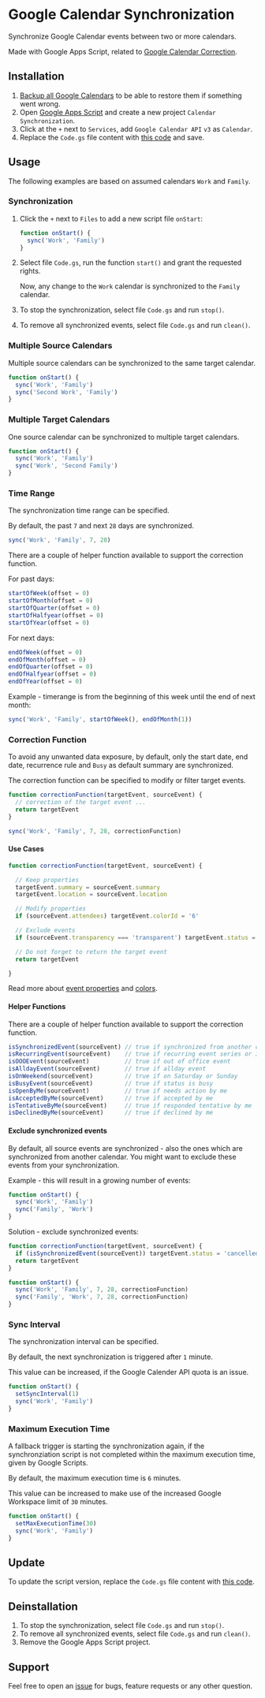 # Google Calendar Synchronization

Synchronize Google Calendar events between two or more calendars.

Made with Google Apps Script, related to [Google Calendar Correction](https://github.com/scriptPilot/google-calendar-correction).

## Installation

1. [Backup all Google Calendars](https://calendar.google.com/calendar/u/0/r/settings/export) to be able to restore them if something went wrong.
2. Open [Google Apps Script](https://script.google.com/) and create a new project `Calendar Synchronization`.
3. Click at the `+` next to `Services`, add `Google Calendar API` `v3` as `Calendar`.
4. Replace the `Code.gs` file content with [this code](dist/Code.gs) and save.

## Usage

The following examples are based on assumed calendars `Work` and `Family`.

### Synchronization

1. Click the `+` next to `Files` to add a new script file `onStart`:

    ```js
    function onStart() {
      sync('Work', 'Family')
    }
    ```

2. Select file `Code.gs`, run the function `start()` and grant the requested rights.

   Now, any change to the `Work` calendar is synchronized to the `Family` calendar.

3. To stop the synchronization, select file `Code.gs` and run `stop()`.

4. To remove all synchronized events, select file `Code.gs` and run `clean()`.

### Multiple Source Calendars

Multiple source calendars can be synchronized to the same target calendar.

```js
function onStart() {
  sync('Work', 'Family')
  sync('Second Work', 'Family')
}
```

### Multiple Target Calendars

One source calendar can be synchronized to multiple target calendars.

```js
function onStart() {
  sync('Work', 'Family')
  sync('Work', 'Second Family')
}
```

### Time Range

The synchronization time range can be specified.

By default, the past `7` and next `28` days are synchronized.

```js
sync('Work', 'Family', 7, 28)
```

There are a couple of helper function available to support the correction function.

For past days:

```js
startOfWeek(offset = 0)       
startOfMonth(offset = 0)
startOfQuarter(offset = 0)
startOfHalfyear(offset = 0)
startOfYear(offset = 0)
```

For next days:

```js
endOfWeek(offset = 0)         
endOfMonth(offset = 0)
endOfQuarter(offset = 0)
endOfHalfyear(offset = 0)
endOfYear(offset = 0)
```

Example - timerange is from the beginning of this week until the end of next month:

```js
sync('Work', 'Family', startOfWeek(), endOfMonth(1))
```

### Correction Function

To avoid any unwanted data exposure, by default, only the start date, end date, recurrence rule and `Busy` as default summary are synchronized.

The correction function can be specified to modify or filter target events.

```js
function correctionFunction(targetEvent, sourceEvent) {
  // correction of the target event ...
  return targetEvent
}

sync('Work', 'Family', 7, 28, correctionFunction)
```

#### Use Cases

```js
function correctionFunction(targetEvent, sourceEvent) {

  // Keep properties
  targetEvent.summary = sourceEvent.summary
  targetEvent.location = sourceEvent.location

  // Modify properties
  if (sourceEvent.attendees) targetEvent.colorId = '6'

  // Exclude events
  if (sourceEvent.transparency === 'transparent') targetEvent.status = 'cancelled'

  // Do not forget to return the target event
  return targetEvent

}
```

Read more about [event properties](https://developers.google.com/calendar/api/v3/reference/events) and [colors](https://storage.googleapis.com/support-forums-api/attachment/message-114058730-1008415079352027267.jpg).

#### Helper Functions

There are a couple of helper function available to support the correction function.

```js
isSynchronizedEvent(sourceEvent) // true if synchronized from another calendar
isRecurringEvent(sourceEvent)    // true if recurring event series or instance
isOOOEvent(sourceEvent)          // true if out of office event
isAlldayEvent(sourceEvent)       // true if allday event
isOnWeekend(sourceEvent)         // true if on Saturday or Sunday
isBusyEvent(sourceEvent)         // true if status is busy
isOpenByMe(sourceEvent)          // true if needs action by me
isAcceptedByMe(sourceEvent)      // true if accepted by me
isTentativeByMe(sourceEvent)     // true if responded tentative by me
isDeclinedByMe(sourceEvent)      // true if declined by me
```

#### Exclude synchronized events

By default, all source events are synchronized - also the ones which are synchronized from another calendar. You might want to exclude these events from your synchronization.

Example - this will result in a growing number of events:

```js
function onStart() {
  sync('Work', 'Family')
  sync('Family', 'Work')
}
```

Solution - exclude synchronized events:

```js
function correctionFunction(targetEvent, sourceEvent) {
  if (isSynchronizedEvent(sourceEvent)) targetEvent.status = 'cancelled'
  return targetEvent
}

function onStart() {
  sync('Work', 'Family', 7, 28, correctionFunction)
  sync('Family', 'Work', 7, 28, correctionFunction)
}
```

### Sync Interval

The synchronization interval can be specified.

By default, the next synchronization is triggered after `1` minute.

This value can be increased, if the Google Calender API quota is an issue.

```js
function onStart() {
  setSyncInterval(1)
  sync('Work', 'Family')
} 
```

### Maximum Execution Time

A fallback trigger is starting the synchronization again, if the synchronziation script is not completed within the maximum execution time, given by Google Scripts.

By default, the maximum execution time is `6` minutes.

This value can be increased to make use of the increased Google Workspace limit of `30` minutes.

```js
function onStart() {
  setMaxExecutionTime(30)
  sync('Work', 'Family')
} 
```

## Update

To update the script version, replace the `Code.gs` file content with [this code](dist/Code.gs).

## Deinstallation

1. To stop the synchronization, select file `Code.gs` and run `stop()`.
2. To remove all synchronized events, select file `Code.gs` and run `clean()`.
3. Remove the Google Apps Script project.

## Support

Feel free to open an [issue](https://github.com/scriptPilot/google-calendar-synchronization/issues) for bugs, feature requests or any other question.
